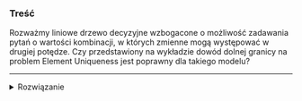 ### Treść
Rozważmy liniowe drzewo decyzyjne wzbogacone o możliwość zadawania pytań o wartości kombinacji, w których zmienne mogą występować w drugiej potędze. Czy przedstawiony na wykładzie dowód dolnej granicy na problem Element Uniqueness jest poprawny dla takiego modelu?

------
<details><summary>Rozwiązanie</summary>
<p>
